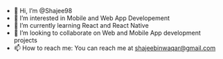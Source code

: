 - 👋 Hi, I’m @Shajee98
- 👀 I’m interested in Mobile and Web App Developement
- 🌱 I’m currently learning React and React Native
- 💞️ I’m looking to collaborate on Web and Mobile App development projects
- 📫 How to reach me: You can reach me at shajeebinwaqar@gmail.com

<!---
Shajee98/Shajee98 is a ✨ special ✨ repository because its `README.md` (this file) appears on your GitHub profile.
You can click the Preview link to take a look at your changes.
--->
